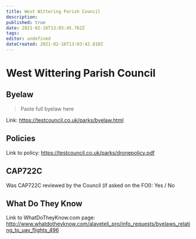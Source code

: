 ```yaml
---
title: West Wittering Parish Council
description: 
published: true
date: 2021-02-16T13:03:45.762Z
tags: 
editor: undefined
dateCreated: 2021-02-16T13:03:42.810Z
---
```


# West Wittering Parish Council


## Byelaw
> Paste full byelaw here

Link:
https://testcouncil.co.uk/parks/byelaw.html

## Policies
Link to policy:
https://testcouncil.co.uk/parks/dronepolicy.pdf

## CAP722C

Was CAP722C reviewed by the Council (if asked on the FOI): Yes / No

## What Do They Know

Link to WhatDoTheyKnow.com page:
http://www.whatdotheyknow.com/alaveteli_pro/info_requests/byelaws_relating_to_uav_flights_496

